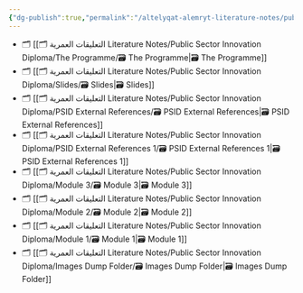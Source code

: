 ```yaml
---
{"dg-publish":true,"permalink":"/altelyqat-alemryt-literature-notes/public-sector-innovation-diploma/public-sector-innovation-diploma/"}
---
```



- 🗂️ [[🗂️ التعليقات العمرية Literature Notes/Public Sector Innovation Diploma/The Programme/🗃️ The Programme\|🗃️ The Programme]]
- 🗂️ [[🗂️ التعليقات العمرية Literature Notes/Public Sector Innovation Diploma/Slides/🗃️ Slides\|🗃️ Slides]]
- 🗂️ [[🗂️ التعليقات العمرية Literature Notes/Public Sector Innovation Diploma/PSID External References/🗃️ PSID External References\|🗃️ PSID External References]]
- 🗂️ [[🗂️ التعليقات العمرية Literature Notes/Public Sector Innovation Diploma/PSID External References 1/🗃️ PSID External References 1\|🗃️ PSID External References 1]]
- 🗂️ [[🗂️ التعليقات العمرية Literature Notes/Public Sector Innovation Diploma/Module 3/🗃️ Module 3\|🗃️ Module 3]]
- 🗂️ [[🗂️ التعليقات العمرية Literature Notes/Public Sector Innovation Diploma/Module 2/🗃️ Module 2\|🗃️ Module 2]]
- 🗂️ [[🗂️ التعليقات العمرية Literature Notes/Public Sector Innovation Diploma/Module 1/🗃️ Module 1\|🗃️ Module 1]]
- 🗂️ [[🗂️ التعليقات العمرية Literature Notes/Public Sector Innovation Diploma/Images Dump Folder/🗃️ Images Dump Folder\|🗃️ Images Dump Folder]]

